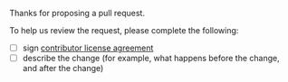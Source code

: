 Thanks for proposing a pull request.

To help us review the request, please complete the following:

- [ ] sign [contributor license agreement](https://developers.facebook.com/opensource/cla)
- [ ] describe the change (for example, what happens before the change, and after the change)
